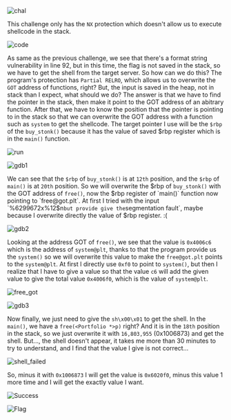 ![chal](https://github.com/user-attachments/assets/6c8fff54-4e66-4191-8cf0-b666d3a5d4f4)


This challenge only has the `NX` protection which doesn't allow us to execute shellcode in the stack.

![code](https://github.com/user-attachments/assets/416cf9b0-c820-459a-b390-6e2f5846c0bd)


As same as the previous challenge, we see that there's a format string vulnerability in line 92, but in this time, the flag is not saved in the stack, so we have to get the shell from the target server. So how can we do this? The program's protection has `Partial RELRO`, which allows us to overwrite the `GOT` address of functions, right? But, the input is saved in the heap, not in stack than I expect, what should we do? The answer is that we have to find the pointer in the stack, then make it point to the GOT address of an abitrary function. After that, we have to know the position that the pointer is pointing to in the stack so that we can overwrite the GOT address with a function such as `system` to get the shellcode. The target pointer I use will be the `$rbp` of the `buy_stonk()` because it has the value of saved $rbp register which is in the `main()` function.

![run](https://github.com/user-attachments/assets/edc3e4a1-320b-4c4d-bed4-2a30aab4851f)


![gdb1](https://github.com/user-attachments/assets/c3ab74df-5c69-417d-a56c-fb77e988a978)


We can see that the `$rbp` of `buy_stonk()` is at `12th` position, and the `$rbp` of `main()` is at `20th` position. So we will overwrite the $rbp of `buy_stonk()` with the GOT address of `free()`, now the $rbp register of `main()` function now pointing to `free@got.plt`. At first I tried with the input `%6299672x%12$n` but provide give the `segmentation fault`, maybe because I overwrite directly the value of $rbp register. :(

![gdb2](https://github.com/user-attachments/assets/829191b0-2cc5-44d6-8555-468a3c8155cb)


Looking at the address GOT of `free()`, we see that the value is `0x4006c6` which is the address of `system@plt`, thanks to that the program provide us the `system()` so we will overwrite this value to make the `free@got.plt` points to the `system@plt`. At first I directly use `0xf0` to point to `system()`, but then I realize that I have to give a value so that the value `c6` will add the given value to give the total value `0x4006f0`, which is the value of `system@plt`.

![free_got](https://github.com/user-attachments/assets/802cf54b-8a6b-4350-81e1-afa7e42ee216)


![gdb3](https://github.com/user-attachments/assets/da757890-6f97-4083-b5d4-bd3295156750)


Now finally, we just need to give the `sh\x00\x01` to get the shell. In the `main()`, we have a `free(<Portfolio *>p)` right? And it is in the `18th` position in the stack, so we just overwrite it with `16,803,955` (0x1006873) and get the shell.
But..., the shell doesn't appear, it takes me more than 30 minutes to try to understand, and I find that the value I give is not correct...

![shell_failed](https://github.com/user-attachments/assets/628467f8-edda-4a5a-9a99-18b37b888455)


So, minus it with `0x1006873` I will get the value is `0x6020f0`, minus this value 1 more time and I will get the exactly value I want.

![Success](https://github.com/user-attachments/assets/c89c4272-9653-4c48-9321-0537c9b071bb)


![Flag](https://github.com/user-attachments/assets/b5d1873d-e58d-422e-a1b1-0f86205a822b)
